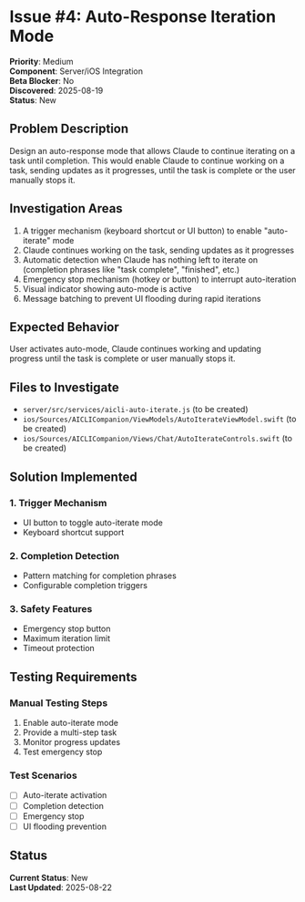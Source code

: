 # Issue #4: Auto-Response Iteration Mode

**Priority**: Medium  
**Component**: Server/iOS Integration  
**Beta Blocker**: No  
**Discovered**: 2025-08-19  
**Status**: New  

## Problem Description

Design an auto-response mode that allows Claude to continue iterating on a task until completion. This would enable Claude to continue working on a task, sending updates as it progresses, until the task is complete or the user manually stops it.

## Investigation Areas

1. A trigger mechanism (keyboard shortcut or UI button) to enable "auto-iterate" mode
2. Claude continues working on the task, sending updates as it progresses
3. Automatic detection when Claude has nothing left to iterate on (completion phrases like "task complete", "finished", etc.)
4. Emergency stop mechanism (hotkey or button) to interrupt auto-iteration
5. Visual indicator showing auto-mode is active
6. Message batching to prevent UI flooding during rapid iterations

## Expected Behavior

User activates auto-mode, Claude continues working and updating progress until the task is complete or user manually stops it.

## Files to Investigate

- `server/src/services/aicli-auto-iterate.js` (to be created)
- `ios/Sources/AICLICompanion/ViewModels/AutoIterateViewModel.swift` (to be created)
- `ios/Sources/AICLICompanion/Views/Chat/AutoIterateControls.swift` (to be created)

## Solution Implemented

### 1. Trigger Mechanism
- UI button to toggle auto-iterate mode
- Keyboard shortcut support

### 2. Completion Detection
- Pattern matching for completion phrases
- Configurable completion triggers

### 3. Safety Features
- Emergency stop button
- Maximum iteration limit
- Timeout protection

## Testing Requirements

### Manual Testing Steps
1. Enable auto-iterate mode
2. Provide a multi-step task
3. Monitor progress updates
4. Test emergency stop

### Test Scenarios
- [ ] Auto-iterate activation
- [ ] Completion detection
- [ ] Emergency stop
- [ ] UI flooding prevention

## Status

**Current Status**: New  
**Last Updated**: 2025-08-22